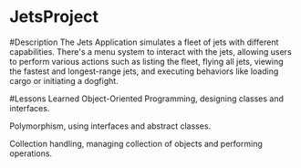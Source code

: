 # JetsProject

#Description
The Jets Application simulates a fleet of jets with different capabilities. There's a menu system to interact with the jets, allowing users to perform various actions such as listing the fleet, flying all jets, viewing the fastest and longest-range jets, and executing behaviors like loading cargo or initiating a dogfight.

#Lessons Learned
Object-Oriented Programming, designing classes and interfaces.

Polymorphism, using interfaces and abstract classes.

Collection handling, managing collection of objects and performing operations.
